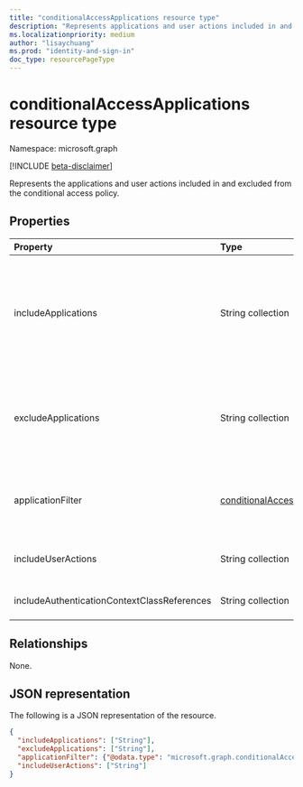 ```yaml
---
title: "conditionalAccessApplications resource type"
description: "Represents applications and user actions included in and excluded from the policy scope."
ms.localizationpriority: medium
author: "lisaychuang"
ms.prod: "identity-and-sign-in"
doc_type: resourcePageType
---
```


# conditionalAccessApplications resource type

Namespace: microsoft.graph

[!INCLUDE [beta-disclaimer](../../includes/beta-disclaimer.md)]

Represents the applications and user actions included in and excluded from the conditional access policy.

## Properties

| Property | Type | Description |
|:-------- |:---- |:----------- |
| includeApplications | String collection | Can be one of the following: <li> The list of client IDs (**appId**) the policy applies to, unless explicitly excluded (in **excludeApplications**) <li> `All` <li> `Office365` - For the list of apps included in `Office365`, see [Conditional Access target apps: Office 365](/azure/active-directory/conditional-access/concept-conditional-access-cloud-apps) |
| excludeApplications | String collection | Can be one of the following: <li> The list of client IDs (**appId**) explicitly excluded from the policy.<li> `Office365` - For the list of apps included in `Office365`, see [Conditional Access target apps: Office 365](/azure/active-directory/conditional-access/concept-conditional-access-cloud-apps) |
| applicationFilter | [conditionalAccessFilter](conditionalaccessfilter.md) | Filter that defines the dynamic-application-syntax rule to include/exclude cloud applications. A filter can use custom security attributes to include/exclude applications. |
| includeUserActions | String collection | User actions to include. Supported values are `urn:user:registersecurityinfo` and `urn:user:registerdevice` |
| includeAuthenticationContextClassReferences | String collection | Authentication context class references include. Supported values are `c1` through `c25`. |

## Relationships

None.

## JSON representation

The following is a JSON representation of the resource.

<!-- {
  "blockType": "resource",
  "optionalProperties": [
    "includeApplications",
    "excludeApplications",
    "applicationFilter",
    "includeUserActions"
  ],
  "@odata.type": "microsoft.graph.conditionalAccessApplications"
}-->

```json
{
  "includeApplications": ["String"],
  "excludeApplications": ["String"],
  "applicationFilter": {"@odata.type": "microsoft.graph.conditionalAccessFilter"},
  "includeUserActions": ["String"]
}
```

<!-- uuid: 16cd6b66-4b1a-43a1-adaf-3a886856ed98
2019-02-04 14:57:30 UTC -->
<!-- {
  "type": "#page.annotation",
  "description": "conditionalAccessApplications resource",
  "keywords": "",
  "section": "documentation",
  "tocPath": ""
}-->


